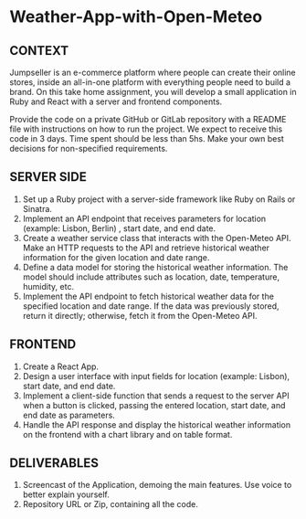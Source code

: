 # Weather-App-with-Open-Meteo

## CONTEXT
Jumpseller is an e-commerce platform where people can create their online stores, inside an all-in-one platform with everything people need to build a brand.
On this take home assignment, you will develop a small application in Ruby and React with a server and frontend components.

Provide the code on a private GitHub or GitLab repository with a README file with instructions on how to run the project. We expect to receive this code in 3 days.
Time spent should be less than 5hs. Make your own best decisions for non-specified requirements.

## SERVER SIDE
1. Set up a Ruby project with a server-side framework like Ruby on Rails or Sinatra.
1. Implement an API endpoint that receives parameters for location (example: Lisbon, Berlin) , start date, and end date.
1. Create a weather service class that interacts with the Open-Meteo API. Make an HTTP requests to the API and retrieve historical weather information for the given location and date range.
1. Define a data model for storing the historical weather information. The model should include attributes such as location, date, temperature, humidity, etc.
1. Implement the API endpoint to fetch historical weather data for the specified location and date range. If the data was previously stored, return it directly; otherwise, fetch it from the Open-Meteo API.
## FRONTEND
1. Create a React App.
1. Design a user interface with input fields for location (example: Lisbon), start date, and end date.
1. Implement a client-side function that sends a request to the server API when a button is clicked, passing the entered location, start date, and end date as parameters.
1. Handle the API response and display the historical weather information on the frontend with a chart library and on table format.

## DELIVERABLES
1. Screencast of the Application, demoing the main features. Use voice to better explain yourself.
1. Repository URL or Zip, containing all the code.



